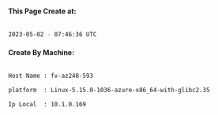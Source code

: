 
   
#### This Page Create at:

```bash

2023-05-02 - 07:46:36 UTC

```

#### Create By Machine:

```bash

Host Name : fv-az248-593

platform  : Linux-5.15.0-1036-azure-x86_64-with-glibc2.35

Ip Local  : 10.1.0.169

```

